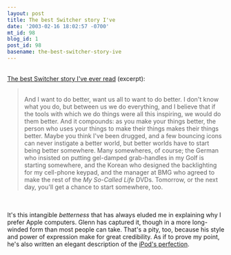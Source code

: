 ```yaml
---
layout: post
title: The best Switcher story I've
date: '2003-02-16 18:02:57 -0700'
mt_id: 98
blog_id: 1
post_id: 98
basename: the-best-switcher-story-ive
---
```

<br /><a href="http://www.furia.com/twas/twas0415.html">The best Switcher story I've ever read</a> (excerpt):<br /><blockquote><br />And I want to do better, want us all to want to do better. I don't know what you do, but between us we do everything, and I believe that if the tools with which we do things were all this inspiring, we would do them better. And it compounds: as you make your things better, the person who uses your things to make their things makes their things better. Maybe you think I've been drugged, and a few bouncing icons can never instigate a better world, but better worlds have to start being better somewhere. Many somewheres, of course; the German who insisted on putting gel-damped grab-handles in my Golf is starting somewhere, and the Korean who designed the backlighting for my cell-phone keypad, and the manager at BMG who agreed to make the rest of the <cite>My So-Called Life</cite> DVDs. Tomorrow, or the next day, you'll get a chance to start somewhere, too.<br /></blockquote><br /><br />It's this intangible <em>betterness</em> that has always eluded me in explaining why I prefer Apple computers. Glenn has captured it, though in a more long-winded form than most people can take. That's a pity, too, because his style and power of expression make for great credibility. As if to prove my point, he's also written an elegant description of the <a href="http://www.furia.com/twas/twas0416.html">iPod's perfection</a>.<br /><br /><br />
